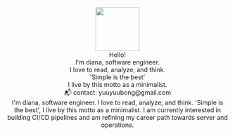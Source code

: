 <div id="header" align="center">
  <img src="https://media.giphy.com/media/G74LKP9zsfLInmz3H6/giphy.gif" width="100"/>
</div>


<div align = "center">
Hello!<br/>
I'm diana, software engineer. <br/>
I love to read, analyze, and think. <br/>
'Simple is the best'  <br/> 
I live by this motto as a minimalist.<br/>
📬 contact: yuuyuubong@gmail.com<br/>
I'm diana, software engineer. I love to read, analyze, and think. 'Simple is the best', I live by this motto as a minimalist. I am currently interested in building CI/CD pipelines and am refining my career path towards server and operations.
<br/>
 

